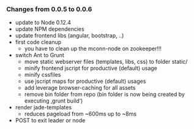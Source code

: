 ### Changes from 0.0.5 to 0.0.6

* update to Node 0.12.4
* update NPM dependencies
* update frontend libs (angular, bootstrap, ..)
* first code cleanup
  * you have to clean up the mconn-node on zookeeper!!!
* switch Ant to Grunt
  * move static webserver files (templates, libs, css) to folder static/
  * minify frontend jscript for productive (default) usage
  * minify cssfiles
  * use jscript maps for productive (default) usages
  * add leverage browser-caching for all assets 
  * remove bin folder from repo (bin folder is now being created by executing ‚grunt build‘)
* render jade-templates
  * reduces pageload from ~600ms up to ~8ms
* POST to exit leader or node

